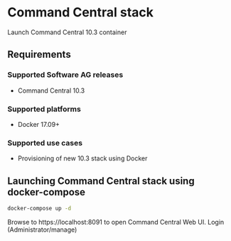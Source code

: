 # Command Central stack

Launch Command Central 10.3 container

## Requirements

### Supported Software AG releases

* Command Central 10.3

### Supported platforms

* Docker 17.09+

### Supported use cases

* Provisioning of new 10.3 stack using Docker

## Launching Command Central stack using docker-compose

```bash
docker-compose up -d
```

Browse to https://localhost:8091 to open Command Central Web UI. Login (Administrator/manage)
